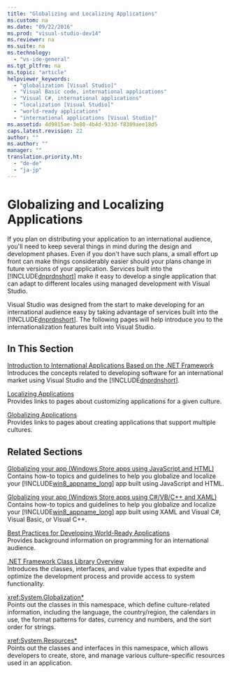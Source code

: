 ```yaml
---
title: "Globalizing and Localizing Applications"
ms.custom: na
ms.date: "09/22/2016"
ms.prod: "visual-studio-dev14"
ms.reviewer: na
ms.suite: na
ms.technology: 
  - "vs-ide-general"
ms.tgt_pltfrm: na
ms.topic: "article"
helpviewer_keywords: 
  - "globalization [Visual Studio]"
  - "Visual Basic code, international applications"
  - "Visual C#, international applications"
  - "localization [Visual Studio]"
  - "world-ready applications"
  - "international applications [Visual Studio]"
ms.assetid: 4d9815ae-3e80-4b4d-933d-f8309aee18d5
caps.latest.revision: 22
author: ""
ms.author: ""
manager: ""
translation.priority.ht: 
  - "de-de"
  - "ja-jp"
---
```

# Globalizing and Localizing Applications
If you plan on distributing your application to an international audience, you'll need to keep several things in mind during the design and development phases. Even if you don't have such plans, a small effort up front can make things considerably easier should your plans change in future versions of your application. Services built into the [!INCLUDE[dnprdnshort](../vs140/includes/dnprdnshort_md.md)] make it easy to develop a single application that can adapt to different locales using managed development with Visual Studio.  
  
 Visual Studio was designed from the start to make developing for an international audience easy by taking advantage of services built into the [!INCLUDE[dnprdnshort](../vs140/includes/dnprdnshort_md.md)]. The following pages will help introduce you to the internationalization features built into Visual Studio.  
  
## In This Section  
 [Introduction to International Applications Based on the .NET Framework](../vs140/introduction-to-international-applications-based-on-the-.net-framework.md)  
 Introduces the concepts related to developing software for an international market using Visual Studio and the [!INCLUDE[dnprdnshort](../vs140/includes/dnprdnshort_md.md)].  
  
 [Localizing Applications](../vs140/localizing-applications.md)  
 Provides links to pages about customizing applications for a given culture.  
  
 [Globalizing Applications](../vs140/globalizing-applications.md)  
 Provides links to pages about creating applications that support multiple cultures.  
  
## Related Sections  
 [Globalizing your app (Windows Store apps using JavaScript and HTML)](http://go.microsoft.com/fwlink/?LinkId=258266)  
 Contains how-to topics and guidelines to help you globalize and localize your [!INCLUDE[win8_appname_long](../vs140/includes/win8_appname_long_md.md)] app built using JavaScript and HTML.  
  
 [Globalizing your app (Windows Store apps using C#/VB/C++ and XAML)](http://go.microsoft.com/fwlink/?LinkId=258267)  
 Contains how-to topics and guidelines to help you globalize and localize your [!INCLUDE[win8_appname_long](../vs140/includes/win8_appname_long_md.md)] app built using XAML and Visual C#, Visual Basic, or Visual C++.  
  
 [Best Practices for Developing World-Ready Applications](assetId:///f08169c7-aad8-4ec3-9a21-9ebd3b89986c)  
 Provides background information on programming for an international audience.  
  
 [.NET Framework Class Library Overview](assetId:///7e4c5921-955d-4b06-8709-101873acf157)  
 Introduces the classes, interfaces, and value types that expedite and optimize the development process and provide access to system functionality.  
  
 <xref:System.Globalization*>  
 Points out the classes in this namespace, which define culture-related information, including the language, the country/region, the calendars in use, the format patterns for dates, currency and numbers, and the sort order for strings.  
  
 <xref:System.Resources*>  
 Points out the classes and interfaces in this namespace, which allows developers to create, store, and manage various culture-specific resources used in an application.